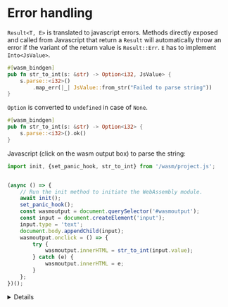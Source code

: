 # Error handling

`Result<T, E>` is translated to javascript errors. Methods directly exposed and called from Javascript that return a `Result`
will automatically throw an error if the variant of the return value is `Result::Err`. `E` has to implement `Into<JsValue>`.

```rust
#[wasm_bindgen]
pub fn str_to_int(s: &str) -> Option<i32, JsValue> {
    s.parse::<i32>()
        .map_err(|_| JsValue::from_str("Failed to parse string"))
}
```

`Option` is converted to `undefined` in case of `None`. 

```rust
#[wasm_bindgen]
pub fn str_to_int(s: &str) -> Option<i32> {
    s.parse::<i32>().ok()
}

```

Javascript (click on the wasm output box) to parse the string:

```javascript
import init, {set_panic_hook, str_to_int} from '/wasm/project.js';


(async () => { 
    // Run the init method to initiate the WebAssembly module.
    await init();
    set_panic_hook();
    const wasmoutput = document.querySelector('#wasmoutput');
    const input = document.createElement('input');
    input.type = 'text';
    document.body.appendChild(input);
    wasmoutput.onclick = () => {
        try {
            wasmoutput.innerHTML = str_to_int(input.value);
        } catch (e) {
            wasmoutput.innerHTML = e;
        }
    };
})();
```


<details>

* Click on the wasm output box to see the output
* `?` and other error handling toos also work

</details>